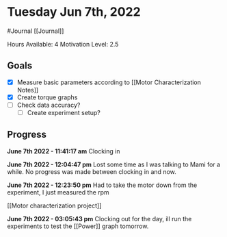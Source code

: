 # Tuesday Jun 7th, 2022
#Journal [[Journal]]

Hours Available: 4
Motivation Level: 2.5

## Goals
- [x] Measure basic parameters according to [[Motor Characterization Notes]]
- [x] Create torque graphs
- [ ] Check data accuracy?
	- [ ] Create experiment setup?

## Progress
**June 7th 2022 - 11:41:17 am** 
Clocking in

**June 7th 2022 - 12:04:47 pm** 
Lost some time as I was talking to Mami for a while. No progress was made between clocking in and now.

**June 7th 2022 - 12:23:50 pm** 
Had to take the motor down from the experiment, I just measured the rpm

[[Motor characterization project]]

**June 7th 2022 - 03:05:43 pm** 
Clocking out for the day, ill run the experiments to test the [[Power]] graph tomorrow.